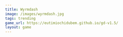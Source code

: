 ```yaml
---
title: Wyrmdash
image: /images/wyrmdash.jpg
tags: trending
game_url: https://eutimiochidubem.github.io/gd-v1.5/
layout: game
---
```

